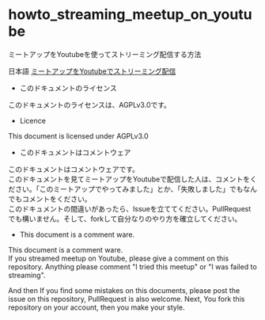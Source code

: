 # howto_streaming_meetup_on_youtube
ミートアップをYoutubeを使ってストリーミング配信する方法

日本語
[ミートアップをYoutubeでストリーミング配信](./ja/README.md)


* このドキュメントのライセンス

このドキュメントのライセンスは、AGPLv3.0です。

* Licence

This document is licensed under AGPLv3.0

* このドキュメントはコメントウェア

このドキュメントはコメントウェアです。  
このドキュメントを見てミートアップをYoutubeで配信した人は、コメントをください。「このミートアップでやってみました」とか、「失敗しました」でもなんでもコメントをください。  
このドキュメントの間違いがあったら、Issueを立ててください。PullRequestでも構いません。そして、forkして自分なりのやり方を確立してください。

* This document is a comment ware.

This document is a comment ware.  
If you streamed meetup on Youtube, please give a comment on this repository. Anything please comment "I tried this meetup" or "I was failed to streaming".

And then If you find some mistakes on this documents, please post the issue on this repository, PullRequest is also welcome. Next, You fork this repository on your account, then you make your style.
